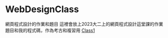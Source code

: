 # WebDesignClass
 網頁程式設計的作業和題目
這裡會放上2023大二上的網頁程式設計這堂課的作業題目和我的程式碼，作為考古和複習用
[Class1](./Exercise1-ans/index.html)
